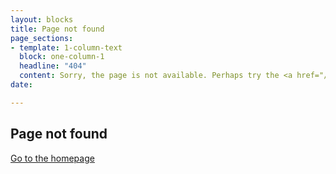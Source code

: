 ```yaml
---
layout: blocks
title: Page not found
page_sections:
- template: 1-column-text
  block: one-column-1
  headline: "404"
  content: Sorry, the page is not available. Perhaps try the <a href="/" title="Homepage">homepage</a>?
date: 

---
```

## Page not found

[Go to the homepage](/ "Back to homepage")